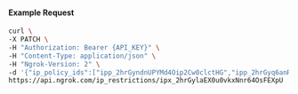 <!-- Code generated for API Clients. DO NOT EDIT. -->

#### Example Request

```bash
curl \
-X PATCH \
-H "Authorization: Bearer {API_KEY}" \
-H "Content-Type: application/json" \
-H "Ngrok-Version: 2" \
-d '{"ip_policy_ids":["ipp_2hrGyndnUPYMd4Oip2Cw0clctHG","ipp_2hrGyq6anRE7EbGa6IOvQ3g7zsI"]}' \
https://api.ngrok.com/ip_restrictions/ipx_2hrGylaEX0u0vkxNnr64OsFEXpU
```
